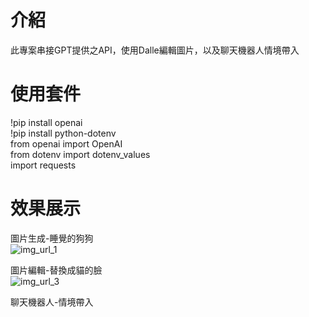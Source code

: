 # 介紹
此專案串接GPT提供之API，使用Dalle編輯圖片，以及聊天機器人情境帶入  

# 使用套件
!pip install openai  
!pip install python-dotenv  
from openai import OpenAI  
from dotenv import dotenv_values  
import requests  

# 效果展示
圖片生成-睡覺的狗狗  
![img_url_1](https://github.com/cj20200112/GPT-API/assets/166897672/0dc087e9-6114-4762-b162-02d7b6ff13c3)  

圖片編輯-替換成貓的臉  
![img_url_3](https://github.com/cj20200112/GPT-API/assets/166897672/55da8302-7406-42af-80df-52b51e3bc19e)  

聊天機器人-情境帶入


